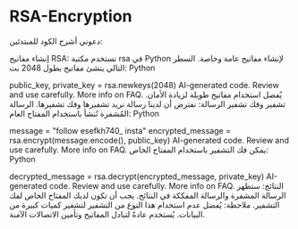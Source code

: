 # RSA-Encryption


 دعوني أشرح الكود للمبتدئين:

إنشاء مفاتيح RSA:
نستخدم مكتبة rsa في Python لإنشاء مفاتيح عامة وخاصة.
السطر التالي ينشئ مفاتيح بطول 2048 بت:
Python

public_key, private_key = rsa.newkeys(2048)
AI-generated code. Review and use carefully. More info on FAQ.
يُفضل استخدام مفاتيح طويلة لزيادة الأمان.
تشفير وفك تشفير الرسالة:
نفترض أن لدينا رسالة نريد تشفيرها وفك تشفيرها.
الرسالة المُشفرة تُنشأ باستخدام المفتاح العام:
Python

message = "follow esefkh740_ insta"
encrypted_message = rsa.encrypt(message.encode(), public_key)
AI-generated code. Review and use carefully. More info on FAQ.
يمكن فك التشفير باستخدام المفتاح الخاص:
Python

decrypted_message = rsa.decrypt(encrypted_message, private_key)
AI-generated code. Review and use carefully. More info on FAQ.
النتائج:
ستظهر الرسالة المشفرة والرسالة المفككة في النتائج.
يجب أن تكون لديك المفتاح الخاص لفك التشفير.
ملاحظة: يُفضل عدم استخدام هذا النوع من التشفير لتشفير كميات كبيرة من البيانات. يُستخدم عادةً لتبادل المفاتيح وتأمين الاتصالات الآمنة.
